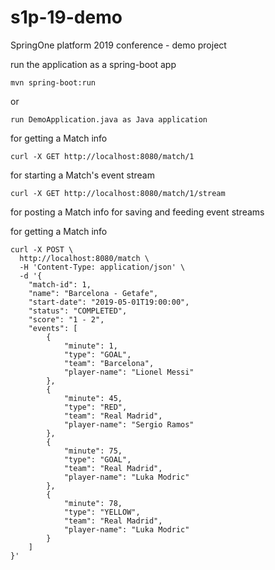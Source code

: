 # s1p-19-demo
SpringOne platform 2019 conference - demo project

run the application as a spring-boot app 

```
mvn spring-boot:run
```

or 

```
run DemoApplication.java as Java application
```

for getting a Match info 

```
curl -X GET http://localhost:8080/match/1
```

for starting a Match's event stream 

```
curl -X GET http://localhost:8080/match/1/stream
```

for posting a Match info for saving and feeding event streams

for getting a Match info 

```
curl -X POST \
  http://localhost:8080/match \
  -H 'Content-Type: application/json' \
  -d '{
    "match-id": 1,
    "name": "Barcelona - Getafe",
    "start-date": "2019-05-01T19:00:00",
    "status": "COMPLETED",
    "score": "1 - 2",
    "events": [
        {
            "minute": 1,
            "type": "GOAL",
            "team": "Barcelona",
            "player-name": "Lionel Messi"
        },
        {
            "minute": 45,
            "type": "RED",
            "team": "Real Madrid",
            "player-name": "Sergio Ramos"
        },
        {
            "minute": 75,
            "type": "GOAL",
            "team": "Real Madrid",
            "player-name": "Luka Modric"
        },
        {
            "minute": 78,
            "type": "YELLOW",
            "team": "Real Madrid",
            "player-name": "Luka Modric"
        }
    ]
}'
```
